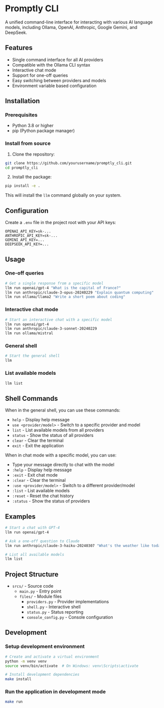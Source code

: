 # Promptly CLI

A unified command-line interface for interacting with various AI language models, including Ollama, OpenAI, Anthropic, Google Gemini, and DeepSeek.

## Features

- Single command interface for all AI providers
- Compatible with the Ollama CLI syntax
- Interactive chat mode
- Support for one-off queries
- Easy switching between providers and models
- Environment variable based configuration

## Installation

### Prerequisites

- Python 3.8 or higher
- pip (Python package manager)

### Install from source

1. Clone the repository:
```bash
git clone https://github.com/yourusername/promptly_cli.git
cd promptly_cli
```

2. Install the package:
```bash
pip install -e .
```

This will install the `llm` command globally on your system.

## Configuration

Create a `.env` file in the project root with your API keys:

```
OPENAI_API_KEY=sk-...
ANTHROPIC_API_KEY=sk-...
GEMINI_API_KEY=...
DEEPSEEK_API_KEY=...
```

## Usage

### One-off queries

```bash
# Get a single response from a specific model
llm run openai/gpt-4 "What is the capital of France?"
llm run anthropic/claude-3-opus-20240229 "Explain quantum computing"
llm run ollama/llama2 "Write a short poem about coding"
```

### Interactive chat mode

```bash
# Start an interactive chat with a specific model
llm run openai/gpt-4
llm run anthropic/claude-3-sonnet-20240229
llm run ollama/mistral
```

### General shell

```bash
# Start the general shell
llm
```

### List available models

```bash
llm list
```

## Shell Commands

When in the general shell, you can use these commands:

- `help` - Display help message
- `use <provider/model>` - Switch to a specific provider and model
- `list` - List available models from all providers
- `status` - Show the status of all providers
- `clear` - Clear the terminal
- `exit` - Exit the application

When in chat mode with a specific model, you can use:

- Type your message directly to chat with the model
- `:help` - Display help message
- `:exit` - Exit chat mode
- `:clear` - Clear the terminal
- `:use <provider/model>` - Switch to a different provider/model
- `:list` - List available models
- `:reset` - Reset the chat history
- `:status` - Show the status of providers

## Examples

```bash
# Start a chat with GPT-4
llm run openai/gpt-4

# Ask a one-off question to Claude
llm run anthropic/claude-3-haiku-20240307 "What's the weather like today in Paris?"

# List all available models
llm list
```

## Project Structure

- `srcs/` - Source code
  - `main.py` - Entry point
  - `files/` - Module files
    - `providers.py` - Provider implementations
    - `shell.py` - Interactive shell
    - `status.py` - Status reporting
    - `console_config.py` - Console configuration

## Development

### Setup development environment

```bash
# Create and activate a virtual environment
python -m venv venv
source venv/bin/activate  # On Windows: venv\Scripts\activate

# Install development dependencies
make install
```

### Run the application in development mode

```bash
make run
```

